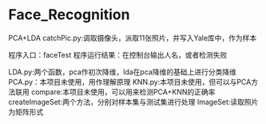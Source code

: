 # Face_Recognition
PCA+LDA
catchPic.py:调取摄像头，派取11张照片，并写入Yale库中，作为样本

程序入口：faceTest
程序运行结果：在控制台输出人名，或者检测失败

LDA.py:两个函数，pca作初次降维，lda在pca降维的基础上进行分类降维
PCA.py：本项目未使用，用作理解原理
KNN.py:本项目未使用，但可以与PCA方法联用
compare:本项目未使用，可以用来检测PCA+KNN的正确率
createImageSet:两个方法，分别对样本集与测试集进行处理
ImageSet:读取照片为矩阵形式

